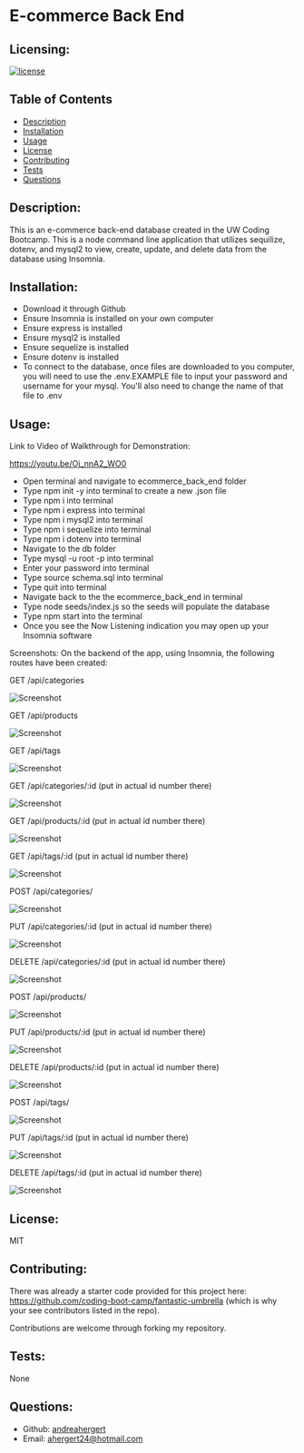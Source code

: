 # E-commerce Back End

## Licensing:
[![license](https://img.shields.io/badge/license-MIT-blue)](https://shields.io)

## Table of Contents 
- [Description](#description)
- [Installation](#installation)
- [Usage](#usage)
- [License](#license)
- [Contributing](#contributing)
- [Tests](#tests)
- [Questions](#questions)

## Description:
This is an e-commerce back-end database created in the UW Coding Bootcamp. This is a node command line application that utilizes sequilize, dotenv, and mysql2 to view, create, update, and delete data from the database using Insomnia.

## Installation:
- Download it through Github
- Ensure Insomnia is installed on your own computer
- Ensure express is installed
- Ensure mysql2 is installed
- Ensure sequelize is installed
- Ensure dotenv is installed
- To connect to the database, once files are downloaded to you computer, you will need to use the .env.EXAMPLE file to input your password and username for your mysql.  You'll also need to change the name of that file to .env

## Usage:

Link to Video of Walkthrough for Demonstration:

https://youtu.be/Oj_nnA2_WO0


- Open terminal and navigate to ecommerce_back_end folder
- Type npm init -y into terminal to create a new .json file
- Type npm i into terminal
- Type npm i express into terminal
- Type npm i mysql2 into terminal
- Type npm i sequelize into terminal
- Type npm i dotenv into terminal
- Navigate to the db folder
- Type mysql -u root -p into terminal
- Enter your password into terminal
- Type source schema.sql into terminal
- Type quit into terminal
- Navigate back to the the ecommerce_back_end in terminal
- Type node seeds/index.js so the seeds will populate the database
- Type npm start into the terminal
- Once you see the Now Listening indication you may open up your Insomnia software


Screenshots:
On the backend of the app, using Insomnia, the following routes have been created:

GET /api/categories

![Screenshot](assets/img/screenshot1.png)


GET /api/products

![Screenshot](assets/img/screenshot2.png)


GET /api/tags

![Screenshot](assets/img/screenshot3.png)


GET /api/categories/:id (put in actual id number there)

![Screenshot](assets/img/screenshot4.png)


GET /api/products/:id (put in actual id number there)

![Screenshot](assets/img/screenshot5.png)


GET /api/tags/:id (put in actual id number there)

![Screenshot](assets/img/screenshot6.png)


POST /api/categories/

![Screenshot](assets/img/screenshot7.png)


PUT /api/categories/:id (put in actual id number there)

![Screenshot](assets/img/screenshot8.png)


DELETE /api/categories/:id (put in actual id number there)

![Screenshot](assets/img/screenshot9.png)


POST /api/products/

![Screenshot](assets/img/screenshot10.png)


PUT /api/products/:id (put in actual id number there)

![Screenshot](assets/img/screenshot11.png)


DELETE /api/products/:id (put in actual id number there)

![Screenshot](assets/img/screenshot12.png)


POST /api/tags/

![Screenshot](assets/img/screenshot13.png)


PUT /api/tags/:id (put in actual id number there)

![Screenshot](assets/img/screenshot14.png)


DELETE /api/tags/:id (put in actual id number there)

![Screenshot](assets/img/screenshot15.png)


## License:
MIT

## Contributing:
There was already a starter code provided for this project here: https://github.com/coding-boot-camp/fantastic-umbrella (which is why your see contributors listed in the repo).

Contributions are welcome through forking my repository.

## Tests:
None

## Questions:
- Github: [andreahergert](https://github.com/andreahergert)
- Email: ahergert24@hotmail.com 